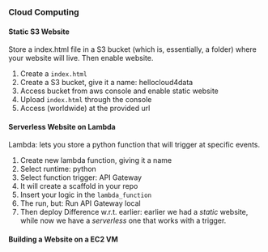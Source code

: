 ### Cloud Computing

#### Static S3 Website
Store a index.html file in a S3 bucket (which is, essentially, a folder) where your website will live. Then enable website.
1. Create a ```index.html```
2. Create a S3 bucket, give it a name: hellocloud4data
3. Access bucket from aws console and enable static website
4. Upload ```index.html``` through the console
5. Access (worldwide) at the provided url

#### Serverless Website on Lambda
Lambda: lets you store a python function that will trigger at specific events.
1. Create new lambda function, giving it a name
2. Select runtime: python
3. Select function trigger: API Gateway
4. It will create a scaffold in your repo
5. Insert your logic in the ```lambda_function```
6. The run, but: Run API Gateway local
7. Then deploy
Difference w.r.t. earlier: earlier we had a *static* website, while now we have a *serverless* one that works with a trigger.

#### Building a Website on a EC2 VM
